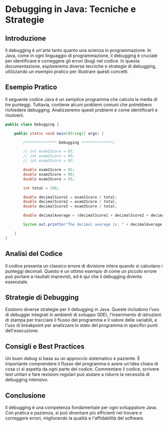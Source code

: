 # Debugging in Java: Tecniche e Strategie


## Introduzione
Il debugging è un'arte tanto quanto una scienza in programmazione. In Java, come in ogni linguaggio di programmazione, il debugging è cruciale per identificare e correggere gli errori (bug) nel codice. In questa documentazione, esploreremo diverse tecniche e strategie di debugging, utilizzando un esempio pratico per illustrare questi concetti.



## Esempio Pratico
Il seguente codice Java è un semplice programma che calcola la media di tre punteggi. Tuttavia, contiene alcuni problemi comuni che potrebbero richiedere debugging. Analizzeremo questi problemi e come identificarli e risolverli.

```java
public class Debugging {

    public static void main(String[] args) {

        /************** Debugging **************/

        // int exam1Score = 85;
        // int exam2Score = 90;
        // int exam3Score = 95;

        double exam1Score = 85;
        double exam2Score = 90;
        double exam3Score = 95;

        int total = 100;

        double decimalScore1 = exam1Score / total;
        double decimalScore2 = exam2Score / total;
        double decimalScore3 = exam3Score / total;

        double decimalAverage = (decimalScore1 + decimalScore2 + decimalScore3) / 3.0;

        System.out.println("The decimal average is: " + decimalAverage);

    }
}

```



## Analisi del Codice
Il codice presenta un classico errore di divisione intera quando si calcolano i punteggi decimali. Questo è un ottimo esempio di come un piccolo errore può portare a risultati imprevisti, ed è qui che il debugging diventa essenziale.



## Strategie di Debugging
Esistono diverse strategie per il debugging in Java. Queste includono l'uso di debugger integrati in ambienti di sviluppo (IDE), l'inserimento di istruzioni di stampa per tracciare il flusso del programma e il valore delle variabili, e l'uso di breakpoint per analizzare lo stato del programma in specifici punti dell'esecuzione.



## Consigli e Best Practices
Un buon debug si basa su un approccio sistematico e paziente. È importante comprendere il flusso del programma e avere un'idea chiara di cosa ci si aspetta da ogni parte del codice. Commentare il codice, scrivere test unitari e fare revisioni regolari può aiutare a ridurre la necessità di debugging intensivo.



## Conclusione
Il debugging è una competenza fondamentale per ogni sviluppatore Java. Con pratica e pazienza, si può diventare più efficienti nel trovare e correggere errori, migliorando la qualità e l'affidabilità del software.


